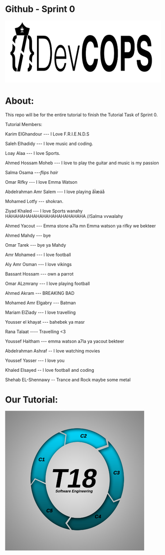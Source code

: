 
# Github - Sprint 0


<img src="README-Images/logo-horizontal.jpg" width="960" height="201">

About:
======
This repo will be for the entire tutorial to finish the Tutorial Task of Sprint 0.


Tutorial Members:

Karim ElGhandour --- I Love F.R.I.E.N.D.S

Saleh Elhadidy  --- I love music and coding.

Loay Alaa --- I love Sports.

Ahmed Hossam Moheb --- I love to play the guitar and music is my passion

Salma Osama ---*flips hair*

Omar Rifky --- I love Emma Watson

Abdelrahman Amr Salem --- I love playing åÌæáå

Mohamed Lotfy --- shokran.

Ziyad Khaled --- I love Sports wanahy
HAHAHAHAHAHAHAHAHAHAHAHAHA //Salma vvwalahy

Ahmed Yacout --- Emma stone a7la mn Emma watson ya rifky we bekteer

Ahmed Mahdy --- bye

Omar Tarek --- bye ya Mahdy

Amr Mohamed --- I love football

Aly Amr Osman --- I love vikings

Bassant Hossam --- own a parrot

Omar ALzmrany --- I love playing football

Ahmed Akram --- BREAKING BAD


Mohamed Amr Elgabry --- Batman

Mariam ElZiady --- I love travelling

Yousser el khayat --- bahebek ya masr

Rana Talaat ---- Travelling <3

Youssef Haitham --- emma watson a7la ya yacout bekteer

Abdelrahman Ashraf -- I love watching movies

Youssef Yasser --- I love you

Khaled Elsayed -- I love football and coding

Shehab EL-Shennawy -- Trance and Rock maybe some metal 


Our Tutorial:
===========
<img src="README-Images/footer-picture.jpeg" width="450" height="450">

